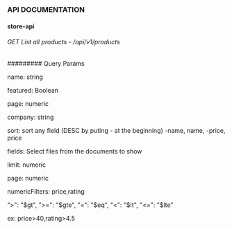 ### API DOCUMENTATION

#### store-api

###### GET List all products - /api/v1/products

######### Query Params

name: string

featured: Boolean

page: numeric

company: string

sort: sort any field (DESC by puting - at the beginning)
-name, name, -price, price

fields: Select files from the documents to show

limit: numeric

page: numeric

numericFilters: price,rating

">": "$gt",
">=": "$gte",
"=": "$eq",
"<": "$lt",
"<=": "$lte"

ex: price>40,rating>4.5
